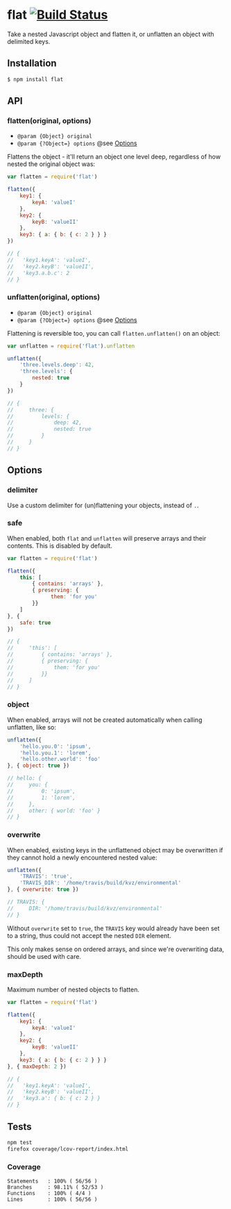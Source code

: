 # flat [![Build Status](https://secure.travis-ci.org/achselschweisz/flat.png?branch=master)](http://travis-ci.org/achselschweisz/flat)

Take a nested Javascript object and flatten it, or unflatten an object with delimited keys.

## Installation

```bash
$ npm install flat
```

## API

### flatten(original, options)

- `@param {Object} original`
- `@param {?Object=} options` @see [Options](#options)

Flattens the object - it'll return an object one level deep, regardless of how nested the original object was:

```javascript
var flatten = require('flat')

flatten({
    key1: {
        keyA: 'valueI'
    },
    key2: {
        keyB: 'valueII'
    },
    key3: { a: { b: { c: 2 } } }
})

// {
//   'key1.keyA': 'valueI',
//   'key2.keyB': 'valueII',
//   'key3.a.b.c': 2
// }
```

### unflatten(original, options)

- `@param {Object} original`
- `@param {?Object=} options` @see [Options](#options)

Flattening is reversible too, you can call `flatten.unflatten()` on an object:

```javascript
var unflatten = require('flat').unflatten

unflatten({
    'three.levels.deep': 42,
    'three.levels': {
        nested: true
    }
})

// {
//     three: {
//         levels: {
//             deep: 42,
//             nested: true
//         }
//     }
// }
```

## []()Options

### delimiter

Use a custom delimiter for (un)flattening your objects, instead of `.`.

### safe

When enabled, both `flat` and `unflatten` will preserve arrays and their contents. This is disabled by default.

```javascript
var flatten = require('flat')

flatten({
    this: [
        { contains: 'arrays' },
        { preserving: {
              them: 'for you'
        }}
    ]
}, {
    safe: true
})

// {
//     'this': [
//         { contains: 'arrays' },
//         { preserving: {
//             them: 'for you'
//         }}
//     ]
// }
```

### object

When enabled, arrays will not be created automatically when calling unflatten, like so:

```javascript
unflatten({
    'hello.you.0': 'ipsum',
    'hello.you.1': 'lorem',
    'hello.other.world': 'foo'
}, { object: true })

// hello: {
//     you: {
//         0: 'ipsum',
//         1: 'lorem',
//     },
//     other: { world: 'foo' }
// }
```

### overwrite

When enabled, existing keys in the unflattened object may be overwritten if they cannot hold a newly encountered nested value:

```javascript
unflatten({
    'TRAVIS': 'true',
    'TRAVIS_DIR': '/home/travis/build/kvz/environmental'
}, { overwrite: true })

// TRAVIS: {
//     DIR: '/home/travis/build/kvz/environmental'
// }
```

Without `overwrite` set to `true`, the `TRAVIS` key would already have been set to a string, thus could not accept the nested `DIR` element.

This only makes sense on ordered arrays, and since we're overwriting data, should be used with care.

### maxDepth

Maximum number of nested objects to flatten.

```javascript
var flatten = require('flat')

flatten({
    key1: {
        keyA: 'valueI'
    },
    key2: {
        keyB: 'valueII'
    },
    key3: { a: { b: { c: 2 } } }
}, { maxDepth: 2 })

// {
//   'key1.keyA': 'valueI',
//   'key2.keyB': 'valueII',
//   'key3.a': { b: { c: 2 } }
// }
```

## Tests

```bash
npm test
firefox coverage/lcov-report/index.html
```

### Coverage

```
Statements   : 100% ( 56/56 )
Branches     : 98.11% ( 52/53 )
Functions    : 100% ( 4/4 )
Lines        : 100% ( 56/56 )
```
